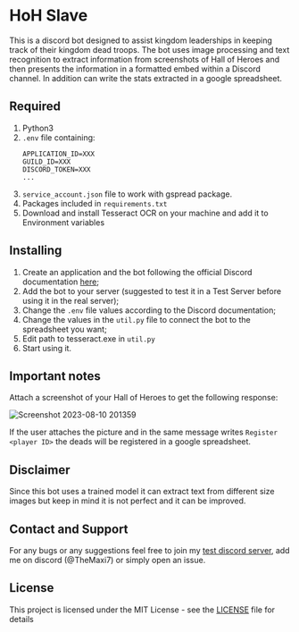 # HoH Slave

This is a discord bot designed to assist kingdom leaderships in keeping track of their kingdom dead troops. The bot uses image processing and text recognition to extract information from screenshots of Hall of Heroes and then presents the information in a formatted embed within a Discord channel. In addition can write the stats extracted in a google spreadsheet.

## Required 

1. Python3
2. `.env` file containing:
	```
	APPLICATION_ID=XXX
	GUILD_ID=XXX
	DISCORD_TOKEN=XXX
	...
	```
3. `service_account.json` file to work with gspread package. 
4. Packages included in `requirements.txt`
5. Download and install Tesseract OCR on your machine and add it to Environment variables

## Installing

1. Create an application and the bot following the official Discord documentation [here](https://discord.com/developers/docs/intro);
2. Add the bot to your server (suggested to test it in a Test Server before using it in the real server);
3. Change the `.env` file values according to the Discord documentation;
4. Change the values in the `util.py` file to connect the bot to the spreadsheet you want;
5. Edit path to tesseract.exe in `util.py`
6. Start using it.

## Important notes

Attach a screenshot of your Hall of Heroes to get the following response: 

![Screenshot 2023-08-10 201359](https://github.com/TheMaxi7/RoK-discord-bots/assets/102146744/5084256a-cc17-49e9-aad7-d353e8fa19d5)

If the user attaches the picture and in the same message writes `Register <player ID>` the deads will be registered in a google spreadsheet.

## Disclaimer

Since this bot uses a trained model it can extract text from different size images but keep in mind it is not perfect and it can be improved. 

## Contact and Support

For any bugs or any suggestions feel free to join my [test discord server](https://discord.gg/EH7QhwxqkW), add me on discord (@TheMaxi7) or simply open an issue.

## License

This project is licensed under the MIT License - see the [LICENSE](https://github.com/Altaro97/Discord-Bots/blob/main/LICENSE) file for details
